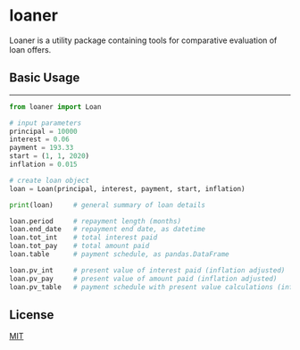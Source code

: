 # loaner
Loaner is a utility package containing tools for comparative evaluation of loan offers.

## Basic Usage
---
```Python
from loaner import Loan

# input parameters
principal = 10000
interest = 0.06
payment = 193.33
start = (1, 1, 2020)
inflation = 0.015

# create loan object 
loan = Loan(principal, interest, payment, start, inflation)

print(loan)     # general summary of loan details

loan.period     # repayment length (months)
loan.end_date   # repayment end date, as datetime
loan.tot_int    # total interest paid
loan.tot_pay    # total amount paid
loan.table      # payment schedule, as pandas.DataFrame

loan.pv_int     # present value of interest paid (inflation adjusted)
loan.pv_pay     # present value of amount paid (inflation adjusted)
loan.pv_table   # payment schedule with present value calculations (inflation adjustment) as pandas.DataFrame
```

## License
[MIT](LICENSE)
